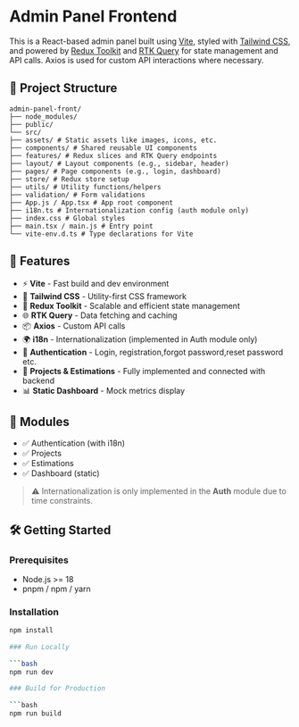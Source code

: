 # Admin Panel Frontend
 
This is a React-based admin panel built using [Vite](https://vitejs.dev/), styled with [Tailwind CSS](https://tailwindcss.com/), and powered by [Redux Toolkit](https://redux-toolkit.js.org/) and [RTK Query](https://redux-toolkit.js.org/rtk-query/overview) for state management and API calls. Axios is used for custom API interactions where necessary.
 
## 📁 Project Structure
 
    admin-panel-front/
    ├── node_modules/
    ├── public/
    └── src/
    ├── assets/ # Static assets like images, icons, etc.
    ├── components/ # Shared reusable UI components
    ├── features/ # Redux slices and RTK Query endpoints
    ├── layout/ # Layout components (e.g., sidebar, header)
    ├── pages/ # Page components (e.g., login, dashboard)
    ├── store/ # Redux store setup
    ├── utils/ # Utility functions/helpers
    ├── validation/ # Form validations
    ├── App.js / App.tsx # App root component
    ├── i18n.ts # Internationalization config (auth module only)
    ├── index.css # Global styles
    ├── main.tsx / main.js # Entry point
    └── vite-env.d.ts # Type declarations for Vite
 
 
## 🚀 Features
 
- ⚡ **Vite** - Fast build and dev environment
- 🎨 **Tailwind CSS** - Utility-first CSS framework
- 🧠 **Redux Toolkit** - Scalable and efficient state management
- 🌐 **RTK Query** - Data fetching and caching
- 📦 **Axios** - Custom API calls
- 🌍 **i18n** - Internationalization (implemented in Auth module only)
- 🔐 **Authentication** - Login, registration,forgot password,reset password etc.
- 📁 **Projects & Estimations** - Fully implemented and connected with backend
- 📊 **Static Dashboard** - Mock metrics display
 
## 🧩 Modules
 
- ✅ Authentication (with i18n)
- ✅ Projects
- ✅ Estimations
- ✅ Dashboard (static)
 
> ⚠️ Internationalization is only implemented in the **Auth** module due to time constraints.
 
## 🛠️ Getting Started
 
### Prerequisites
 
- Node.js >= 18
- pnpm / npm / yarn
 
### Installation
 
```bash
npm install
 
### Run Locally
 
```bash
npm run dev
 
### Build for Production
 
```bash
npm run build